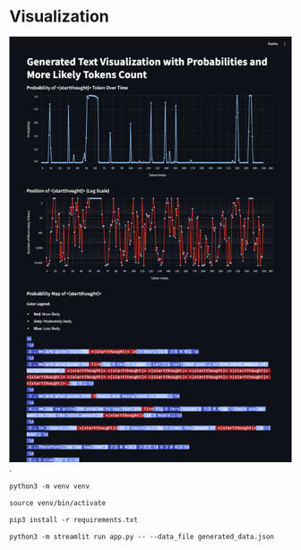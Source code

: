 # Visualization

![Example of Visualization](/assets/imgs/example_1.png).

~~~
python3 -m venv venv
~~~

~~~
source venv/bin/activate
~~~

~~~
pip3 install -r requirements.txt
~~~

~~~
python3 -m streamlit run app.py -- --data_file generated_data.json
~~~